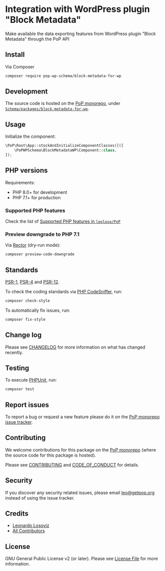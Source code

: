 # Integration with WordPress plugin "Block Metadata" 

<!--
[![Build Status][ico-travis]][link-travis]
[![Quality Score][ico-code-quality]][link-code-quality]
[![Software License][ico-license]](LICENSE.md)
[![Latest Version on Packagist][ico-version]][link-packagist]
[![Coverage Status][ico-scrutinizer]][link-scrutinizer]
[![Total Downloads][ico-downloads]][link-downloads]
-->

Make available the data exporting features from WordPress plugin "Block Metadata" through the PoP API

## Install

Via Composer

``` bash
composer require pop-wp-schema/block-metadata-for-wp
```

## Development

The source code is hosted on the [PoP monorepo](https://github.com/leoloso/PoP), under [`Schema/packages/block-metadata-for-wp`](https://github.com/leoloso/PoP/tree/master/layers/Schema/packages/block-metadata-for-wp).

## Usage

Initialize the component:

``` php
\PoP\Root\App::stockAndInitializeComponentClasses([([
    \PoPWPSchema\BlockMetadataWP\Component::class,
]);
```

## PHP versions

Requirements:

- PHP 8.0+ for development
- PHP 7.1+ for production

### Supported PHP features

Check the list of [Supported PHP features in `leoloso/PoP`](https://github.com/leoloso/PoP/blob/master/docs/supported-php-features.md)

### Preview downgrade to PHP 7.1

Via [Rector](https://github.com/rectorphp/rector) (dry-run mode):

```bash
composer preview-code-downgrade
```

## Standards

[PSR-1](https://www.php-fig.org/psr/psr-1), [PSR-4](https://www.php-fig.org/psr/psr-4) and [PSR-12](https://www.php-fig.org/psr/psr-12).

To check the coding standards via [PHP CodeSniffer](https://github.com/squizlabs/PHP_CodeSniffer), run:

``` bash
composer check-style
```

To automatically fix issues, run:

``` bash
composer fix-style
```

## Change log

Please see [CHANGELOG](CHANGELOG.md) for more information on what has changed recently.

## Testing

To execute [PHPUnit](https://phpunit.de/), run:

``` bash
composer test
```

## Report issues

To report a bug or request a new feature please do it on the [PoP monorepo issue tracker](https://github.com/leoloso/PoP/issues).

## Contributing

We welcome contributions for this package on the [PoP monorepo](https://github.com/leoloso/PoP) (where the source code for this package is hosted).

Please see [CONTRIBUTING](CONTRIBUTING.md) and [CODE_OF_CONDUCT](CODE_OF_CONDUCT.md) for details.

## Security

If you discover any security related issues, please email leo@getpop.org instead of using the issue tracker.

## Credits

- [Leonardo Losoviz][link-author]
- [All Contributors][link-contributors]

## License

GNU General Public License v2 (or later). Please see [License File](LICENSE.md) for more information.

[ico-version]: https://img.shields.io/packagist/v/pop-wp-schema/block-metadata-for-wp.svg?style=flat-square
[ico-license]: https://img.shields.io/badge/license-GPLv2-brightgreen.svg?style=flat-square
[ico-travis]: https://img.shields.io/travis/pop-wp-schema/block-metadata-for-wp/master.svg?style=flat-square
[ico-scrutinizer]: https://img.shields.io/scrutinizer/coverage/g/pop-wp-schema/block-metadata-for-wp.svg?style=flat-square
[ico-code-quality]: https://img.shields.io/scrutinizer/g/pop-wp-schema/block-metadata-for-wp.svg?style=flat-square
[ico-downloads]: https://img.shields.io/packagist/dt/pop-wp-schema/block-metadata-for-wp.svg?style=flat-square

[link-packagist]: https://packagist.org/packages/pop-wp-schema/block-metadata-for-wp
[link-travis]: https://travis-ci.org/pop-wp-schema/block-metadata-for-wp
[link-scrutinizer]: https://scrutinizer-ci.com/g/pop-wp-schema/block-metadata-for-wp/code-structure
[link-code-quality]: https://scrutinizer-ci.com/g/pop-wp-schema/block-metadata-for-wp
[link-downloads]: https://packagist.org/packages/pop-wp-schema/block-metadata-for-wp
[link-author]: https://github.com/leoloso
[link-contributors]: ../../../../../../contributors

